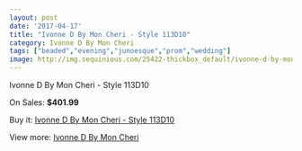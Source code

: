 ```yaml
---
layout: post
date: '2017-04-17'
title: "Ivonne D By Mon Cheri - Style 113D10"
category: Ivonne D By Mon Cheri
tags: ["beaded","evening","junoesque","prom","wedding"]
image: http://img.sequinious.com/25422-thickbox_default/ivonne-d-by-mon-cheri-style-113d10.jpg
---
```

Ivonne D By Mon Cheri - Style 113D10

On Sales: **$401.99**
<a href="https://www.sequinious.com/ivonne-d-by-mon-cheri/9461-ivonne-d-by-mon-cheri-style-113d10.html"><amp-img layout="responsive" width="600" height="600" src="//img.sequinious.com/25422-thickbox_default/ivonne-d-by-mon-cheri-style-113d10.jpg" alt="Ivonne D By Mon Cheri - Style 113D10 0" /></a>
<a href="https://www.sequinious.com/ivonne-d-by-mon-cheri/9461-ivonne-d-by-mon-cheri-style-113d10.html"><amp-img layout="responsive" width="600" height="600" src="//img.sequinious.com/25423-thickbox_default/ivonne-d-by-mon-cheri-style-113d10.jpg" alt="Ivonne D By Mon Cheri - Style 113D10 1" /></a>

Buy it: [Ivonne D By Mon Cheri - Style 113D10](https://www.sequinious.com/ivonne-d-by-mon-cheri/9461-ivonne-d-by-mon-cheri-style-113d10.html "Ivonne D By Mon Cheri - Style 113D10")

View more: [Ivonne D By Mon Cheri](https://www.sequinious.com/58-ivonne-d-by-mon-cheri "Ivonne D By Mon Cheri")